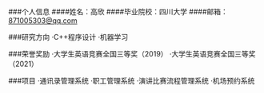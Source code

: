 ###个人信息
####姓名：高欣
####毕业院校：四川大学
####邮箱：871005303@qq.com

###研究方向
·C++程序设计
·机器学习

###荣誉奖励
·大学生英语竞赛全国三等奖（2019）
·大学生英语竞赛全国三等奖（2021）

###项目
·通讯录管理系统
·职工管理系统
·演讲比赛流程管理系统
·机场预约系统

